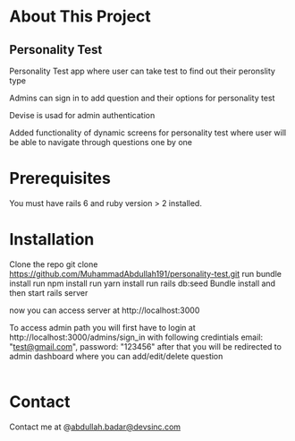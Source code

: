 <h1>About This Project</h1>
<h2>Personality Test</h2>

Personality Test app where user can take test to find out their peronslity type

Admins can sign in to add question and their options for personality test

Devise is usad for admin authentication

Added functionality of dynamic screens for personality test where user will be able to navigate through questions one by one

<h1>Prerequisites</h1>
You must have rails 6 and ruby version > 2 installed.


<h1>Installation</h1>

 Clone the repo
 git clone https://github.com/MuhammadAbdullah191/personality-test.git
 run bundle install
 run npm install
 run yarn install
 run rails db:seed
 Bundle install and then start rails server

 now you can access server at http://localhost:3000

 To access admin path you will first have to login at http://localhost:3000/admins/sign_in with following credintials
 email: "test@gmail.com", password: "123456"
 after that you will be redirected to admin dashboard where you can add/edit/delete question
 <br/>
<br/>




<h1>Contact</h1>

Contact me at @abdullah.badar@devsinc.com